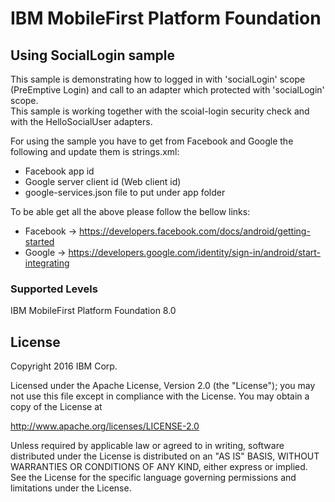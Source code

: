 IBM MobileFirst Platform Foundation
===

## Using SocialLogin sample
This sample is demonstrating how to logged in with 'socialLogin' scope (PreEmptive Login) and call to an adapter which protected with 'socialLogin' scope.  
This sample is working together with the scoial-login security check and with the HelloSocialUser adapters.

For using the sample you have to get from Facebook and Google the following and update them is strings.xml:

* Facebook app id
* Google server client id (Web client id)
* google-services.json file to put under app folder

To be able get all the above please follow the bellow links:

* Facebook -> https://developers.facebook.com/docs/android/getting-started
* Google -> https://developers.google.com/identity/sign-in/android/start-integrating

### Supported Levels
IBM MobileFirst Platform Foundation 8.0

## License
Copyright 2016 IBM Corp.

Licensed under the Apache License, Version 2.0 (the "License");
you may not use this file except in compliance with the License.
You may obtain a copy of the License at

http://www.apache.org/licenses/LICENSE-2.0

Unless required by applicable law or agreed to in writing, software
distributed under the License is distributed on an "AS IS" BASIS,
WITHOUT WARRANTIES OR CONDITIONS OF ANY KIND, either express or implied.
See the License for the specific language governing permissions and
limitations under the License.